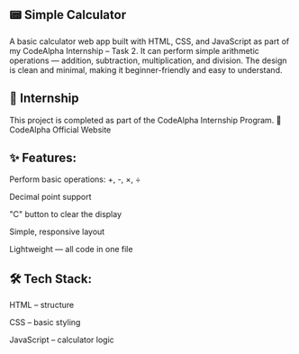 ## 📟 Simple Calculator
A basic calculator web app built with HTML, CSS, and JavaScript as part of my CodeAlpha Internship – Task 2.
It can perform simple arithmetic operations — addition, subtraction, multiplication, and division.
The design is clean and minimal, making it beginner-friendly and easy to understand.

## 💼 Internship
This project is completed as part of the CodeAlpha Internship Program.
🔗 CodeAlpha Official Website

## ✨ Features:

Perform basic operations: +, -, ×, ÷

Decimal point support

"C" button to clear the display

Simple, responsive layout

Lightweight — all code in one file

## 🛠️ Tech Stack:

HTML – structure

CSS – basic styling

JavaScript – calculator logic
